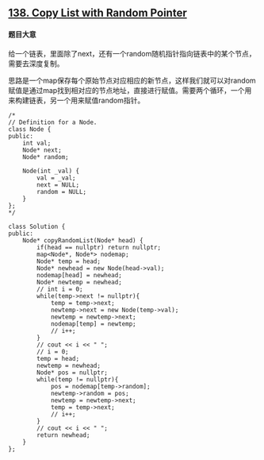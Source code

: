 ## [138. Copy List with Random Pointer](https://leetcode.com/problems/copy-list-with-random-pointer/)

#### 题目大意

给一个链表，里面除了next，还有一个random随机指针指向链表中的某个节点，需要去深度复制。

思路是一个map保存每个原始节点对应相应的新节点，这样我们就可以对random赋值是通过map找到相对应的节点地址，直接进行赋值。需要两个循环，一个用来构建链表，另一个用来赋值random指针。

```
/*
// Definition for a Node.
class Node {
public:
    int val;
    Node* next;
    Node* random;
    
    Node(int _val) {
        val = _val;
        next = NULL;
        random = NULL;
    }
};
*/

class Solution {
public:
    Node* copyRandomList(Node* head) {
        if(head == nullptr) return nullptr;
        map<Node*, Node*> nodemap;
        Node* temp = head;
        Node* newhead = new Node(head->val);
        nodemap[head] = newhead;
        Node* newtemp = newhead;
        // int i = 0;
        while(temp->next != nullptr){
            temp = temp->next;
            newtemp->next = new Node(temp->val);
            newtemp = newtemp->next;
            nodemap[temp] = newtemp;
            // i++;
        }
        // cout << i << " ";
        // i = 0;
        temp = head;
        newtemp = newhead;
        Node* pos = nullptr;
        while(temp != nullptr){
            pos = nodemap[temp->random];
            newtemp->random = pos;
            newtemp = newtemp->next;
            temp = temp->next;
            // i++;
        }
        // cout << i << " ";
        return newhead;
    }
};
```
